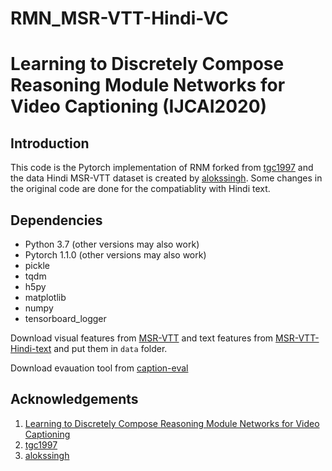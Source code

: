 # RMN_MSR-VTT-Hindi-VC

# Learning to Discretely Compose Reasoning Module Networks for Video Captioning (IJCAI2020)
## Introduction
This code is the Pytorch implementation of RNM forked from [tgc1997](https://github.com/tgc1997/RMN) and the data Hindi MSR-VTT dataset is created by [alokssingh](https://github.com/alokssingh/MSR-VTT-captioning). Some changes in the original code are done for the compatiablity with Hindi text. 
## Dependencies
* Python 3.7 (other versions may also work)
* Pytorch 1.1.0 (other versions may also work)
* pickle
* tqdm
* h5py
* matplotlib
* numpy
* tensorboard_logger


Download visual features from [MSR-VTT](https://rec.ustc.edu.cn/share/26685ac0-ba08-11ea-866f-6fc664dfaa3b) and text features from [MSR-VTT-Hindi-text](https://drive.google.com/drive/folders/1E4a5u2sge7JVkKnEu_28DHMsBVL8w6MO?usp=sharing) and put them in `data` folder.

Download evauation tool from [caption-eval](https://github.com/tgc1997/RMN)

## Acknowledgements
1. [Learning to Discretely Compose Reasoning Module Networks for Video Captioning](https://arxiv.org/abs/2007.09049)
2. [tgc1997]((https://github.com/tgc1997/RMN))
3. [alokssingh](https://github.com/alokssingh/MSR-VTT-captioning)
